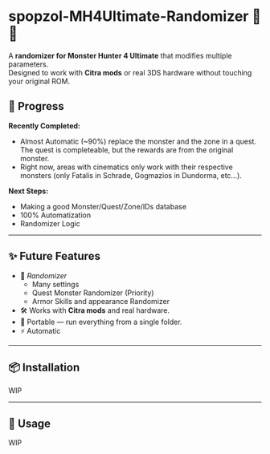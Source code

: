 # spopzol-MH4Ultimate-Randomizer 🎲🐉

A **randomizer for Monster Hunter 4 Ultimate** that modifies multiple parameters.  
Designed to work with **Citra mods** or real 3DS hardware without touching your original ROM.


## 🌱 Progress 
**Recently Completed:**
- Almost Automatic (~90%) replace the monster and the zone in a quest. The quest is completeable, but the rewards are from the original monster.
- Right now, areas with cinematics only work with their respective monsters (only Fatalis in Schrade, Gogmazios in Dundorma, etc...).

**Next Steps:**
- Making a good Monster/Quest/Zone/IDs database
- 100% Automatization
- Randomizer Logic



---

## ✨ Future Features

- 🔀 *Randomizer*
  - Many settings
  - Quest Monster Randomizer (Priority)
  - Armor Skills and appearance Randomizer
- 🛠 Works with **Citra mods** and real hardware.
- 📂 Portable — run everything from a single folder.
- ⚡ Automatic

---

## 📦 Installation

  WIP

---

## 🚀 Usage

  WIP
  
